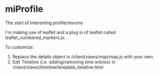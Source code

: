 miProfile
=========

The start of interesting profile/resume

I'm making use of leaflet and a plug in of leaflet called leaflet_numbered_markers.js. 

To customize:
1. Replace the details object in /client/views/map/map.js with your own. 
2. Edit Timeline (i.e. adding/removing time entries) in /client/views/timeline/template_timeline.html

